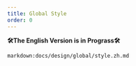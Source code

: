 ```yaml
---
title: Global Style
order: 0
---
```


**🛠The English Version is in Prograss🛠**

`markdown:docs/design/global/style.zh.md`

